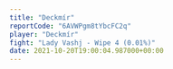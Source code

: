 ```yaml
---
title: "Deckmír"
reportCode: "6AVWPgm8tYbcFC2q"
player: "Deckmír"
fight: "Lady Vashj - Wipe 4 (0.01%)"
date: 2021-10-20T19:00:04.987000+00:00
---
```

